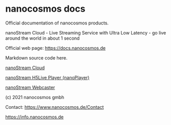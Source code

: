 # nanocosmos docs

Official documentation of nanocosmos products.

nanoStream Cloud - Live Streaming Service with Ultra Low Latency - go live around the world in about 1 second

Official web page: https://docs.nanocosmos.de

Markdown source code here.

[nanoStream Cloud](docs/cloud)

[nanoStream H5Live Player (nanoPlayer)](docs/nanoplayer)

[nanoStream Webcaster](docs/webrtc)

(c) 2021 nanocosmos gmbh

Contact: https://www.nanocosmos.de/Contact

https://info.nanocosmos.de
